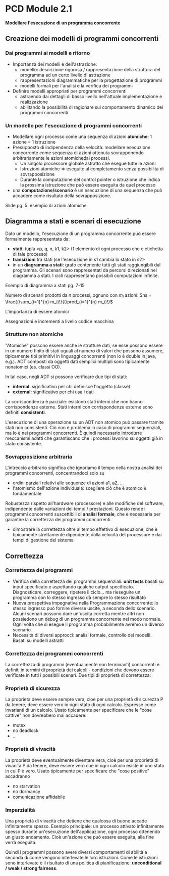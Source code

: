 # PCD Module 2.1

**Modellare l'esecuzione di un programma concorrente**

## Creazione dei modelli di programmi concorrenti

### Dai programmi ai modelli e ritorno

- Importanza dei modelli e dell'astrazione:
	- modello: descrizione rigorosa / rappresentazione della struttura del programma ad un certo livello di astrazione
	- rappresentazioni diagrammatiche per la progettazione di programmi
	- modelli formali per l'analisi e la verifica dei programmi
- Definire modelli appropriati per programmi concorrenti
	- astraendo dai dettagli di basso livello nell'attuale implementazione e realizzazione
	- abilitando la possibilità di ragionare sul comportamento dinamico dei programmi concorrenti  

### Un modello per l'esecuzione di programmi concorrenti

- Modellare ogni processo come una sequenza di azioni **atomiche**: 1 azione = 1 istruzione
- Presupposto di indipendenza della velocità: modellare esecuzione concorrente come sequenza di azioni ottenuta sovrapponendo arbitrariamente le azioni atomichedai processi.
	- Un singolo processore globale astratto che esegue tutte le azioni
	- Istruzioni atomiche => eseguite al completamento senza possibilità di sovrapposizione
	- Durante la computazione del control pointer o istruzione che indica la prossima istruzione che può essere eseguita da quel processo
- una **computazione/scenario** è un'esecuzione di una sequenza che può accadere come risultato della sovrapposizione. 

Slide pg. 5: esempio di azioni atomiche

## Diagramma a stati e scenari di esecuzione

Dato un modello, l'esecuzione di un programma concorrente può essere formalmente rappresentata da:

- **stati**: tupla <p, q, n, k1, k2> (1 elemento di ogni processo che è etichetta di tale processo) 
- **transizioni** tra stati (se l'esecuzione in s1 cambia lo stato in s2>
- in un **diagramma a stati**: grafo contenente tutti gli stati raggiungibili dal programma. Gli scenari sono rappresentati da percorsi direzionati nel diagramma a stati. I cicli rappresentano possibili computazioni infinite.

Esempio di diagramma a stati pg. 7-15

Numero di scenari prodotti da $n$ processi, ognuno con $m_i$ azioni: $ns = \frac{(\sum_{i=1}^{n} m_i)!}{(\prod_{i=1}^{n} m_i)!}$

L'importanza di essere atomici

Assegnazioni e incrementi a livello codice macchina

### Strutture non atomiche

"Atomiche" possono essere anche le strutture dati, se esse possono essere in un numero finito di stati uguali al numero di valori che possono assumere, tipicamente tipi primitivi in linguaggi concorrenti (non lo è double in java, e.g.). ADT composti da oggetti dati semplici multipli sono tipicamente nonatomici (es. classi OO).

In tal caso, negli ADT si possono verificare due tipi di stati:

- **internal**: significativo per chi definisce l'oggetto (classe)
- **external**: significativo per chi usa i dati

La corrispondenza è parziale: esistono stati interni che non hanno corrispondenze esterne. Stati interni con corrispondenze esterne sono definiti **consistenti**.

L'esecuzione di una operazione su un ADT non atomico può passare tramite stati non consistenti. Ciò non è problema in caso di programmi sequenziali, ma lo è nei programmi concorrenti. È quindi necessario introdurre meccanismi adatti che garantiscano che i processi lavorino su oggetti già in stato consistente.

### Sovrapposizione arbitraria 

L'intreccio arbitrario significa che ignoriamo il tempo nella nostra analisi dei programmi concorrenti, concentrandoci solo su

- ordini parziali relativi alle sequenze di azioni a1, a2, ...
- l'atomismo dell'azione individuale: scegliere ciò che è atomico è fondamentale

Robustezza rispetto all'hardware (processore) e alle modifiche del software, indipendente dalle variazioni dei tempi / prestazioni. Questo rende i programmi concorrenti suscettibili di **analisi formale**, che è necessaria per garantire la correttezza dei programmi concorrenti.
- dimostrare la correttezza oltre al tempo effettivo di esecuzione, che è tipicamente strettamente dipendente dalla velocità del processore e dai tempi di gestione del sistema

## Correttezza

### Correttezza dei programmi

- Verifica della correttezza dei programmi sequenziali: **unit tests** basati su input specificato e aspettando qualche output specificato. Diagnosticare, correggere, ripetere il ciclo... ma rieseguire un programma con lo stesso ingresso dà sempre lo stesso risultato
- Nuova prospettiva impegnativa nella Programmazione concorrente: lo stesso ingresso può fornire diverse uscite, a seconda dello scenario. Alcuni scenari possono dare un'uscita corretta mentre altri non possiedono un debug di un programma concorrente nel modo normale. Ogni volta che si esegue il programma probabilmente avremo un diverso scenario. 
- Necessità di diversi approcci: analisi formale, controllo dei modelli. Basati su modelli astratti

### Correttezza dei programmi concorrenti

La correttezza di programmi (eventualmente non terminanti) concorrenti è definiti in termini di proprietà dei calcoli - condizioni che devono essere verificate in tutti i possibili scenari.
Due tipi di proprietà di correttezza:

### Proprietà di sicurezza

La proprietà deve essere sempre vera, cioè per una proprietà di sicurezza P da tenere, deve essere vero in ogni stato di ogni calcolo. Espresse come invarianti di un calcolo.
Usato tipicamente per specificare che le "cose cattive" non dovrebbero mai accadere:

- mutex
- no deadlock
- ...

### Proprietà di vivacità

La proprietà deve eventualmente diventare vera, cioè per una proprietà di vivacità P da tenere, deve essere vero che in ogni calcolo esiste in uno stato in cui P è vero. Usato tipicamente per specificare che "cose positive" accadranno

- no starvation
- no dormancy
- comunicazione affidabile

### Imparzialità

Una proprietà di vivacità che detiene che qualcosa di buono accade infinitamente spesso. Esempio principale: un processo attivato infinitamente spesso durante un'esecuzione dell'applicazione, ogni processo ottenendo un giusto andamento. Cioè un'azione che può essere eseguita, alla fine verrà eseguita.

Quindi i programmi possono avere diversi comportamenti di abilità a seconda di come vengono interlevate le loro istruzioni. Come le istruzioni sono interlevate è il risultato di una politica di pianificazione: **unconditional / weak / strong fairness**.

